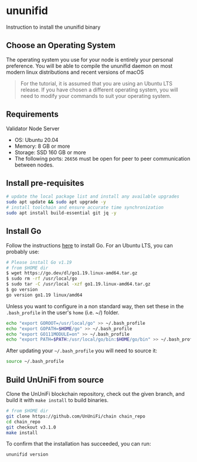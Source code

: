 # ununifid

Instruction to install the ununifid binary

## Choose an Operating System

The operating system you use for your node is entirely your personal preference. You will be able to compile the ununifid daemon on most modern linux distributions and recent versions of macOS
> For the tutorial, it is assumed that you are using an Ubuntu LTS release.
> If you have chosen a different operating system, you will need to modify your commands to suit your operating system.

## Requirements

Validator Node Server

- OS: Ubuntu 20.04
- Memory: 8 GB or more
- Storage: SSD 160 GB or more
- The following ports: `26656` must be open for peer to peer communication between nodes.

## Install pre-requisites

```Bash
# update the local package list and install any available upgrades
sudo apt update && sudo apt upgrade -y
# install toolchain and ensure accurate time synchronization
sudo apt install build-essential git jq -y
```

## Install Go

Follow the instructions [here](https://go.dev/doc/install) to install Go.
For an Ubuntu LTS, you can probably use:

```Bash
# Please install Go v1.19
# from $HOME dir
$ wget https://go.dev/dl/go1.19.linux-amd64.tar.gz
$ sudo rm -rf /usr/local/go
$ sudo tar -C /usr/local -xzf go1.19.linux-amd64.tar.gz
$ go version
go version go1.19 linux/amd64
```

Unless you want to configure in a non standard way, then set these in the `.bash_profile` in the user's `home` (i.e. ~/) folder.

```Bash
echo "export GOROOT=/usr/local/go" >> ~/.bash_profile
echo "export GOPATH=$HOME/go" >> ~/.bash_profile
echo "export GO111MODULE=on" >> ~/.bash_profile
echo "export PATH=$PATH:/usr/local/go/bin:$HOME/go/bin" >> ~/.bash_profile
```

After updating your `~/.bash_profile` you will need to source it:

```Bash
source ~/.bash_profile
```

## Build UnUniFi from source

Clone the UnUniFi blockchain repository, check out the given branch, and build it with `make install` to build binaries.

```Bash
# from $HOME dir
git clone https://github.com/UnUniFi/chain chain_repo  
cd chain_repo
git checkout v3.1.0
make install
```

To confirm that the installation has succeeded, you can run:

```Bash
ununifid version
```
